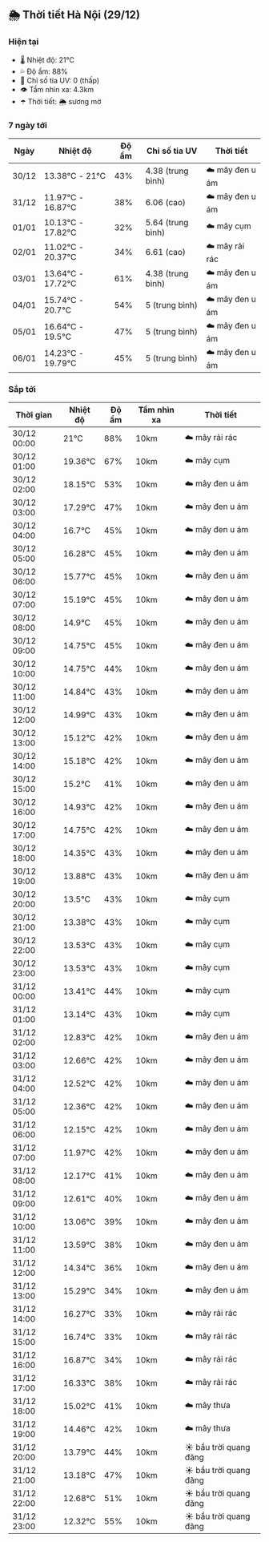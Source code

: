 ## 🌦️ Thời tiết Hà Nội (29/12)

### Hiện tại

- 🌡️ Nhiệt độ: 21℃
- 💦 Độ ẩm: 88%
- 🌟 Chỉ số tia UV: 0 (thấp)
- 👁️ Tầm nhìn xa: 4.3km
- ☂️ Thời tiết: 🌦️ sương mờ

### 7 ngày tới

| Ngày | Nhiệt độ | Độ ẩm | Chỉ số tia UV | Thời tiết |
| --- | --- | --- | --- | --- |
| 30/12 | 13.38℃ - 21℃ | 43% | 4.38 (trung bình) | ☁️ mây đen u ám |
| 31/12 | 11.97℃ - 16.87℃ | 38% | 6.06 (cao) | ☁️ mây đen u ám |
| 01/01 | 10.13℃ - 17.82℃ | 32% | 5.64 (trung bình) | ☁️ mây cụm |
| 02/01 | 11.02℃ - 20.37℃ | 34% | 6.61 (cao) | ☁️ mây rải rác |
| 03/01 | 13.64℃ - 17.72℃ | 61% | 4.38 (trung bình) | ☁️ mây đen u ám |
| 04/01 | 15.74℃ - 20.7℃ | 54% | 5 (trung bình) | ☁️ mây đen u ám |
| 05/01 | 16.64℃ - 19.5℃ | 47% | 5 (trung bình) | ☁️ mây đen u ám |
| 06/01 | 14.23℃ - 19.79℃ | 45% | 5 (trung bình) | ☁️ mây đen u ám |

### Sắp tới

| Thời gian | Nhiệt độ | Độ ẩm | Tầm nhìn xa | Thời tiết |
| --- | --- | --- | --- | --- |
| 30/12 00:00 | 21℃ | 88% | 10km | ☁️ mây rải rác |
| 30/12 01:00 | 19.36℃ | 67% | 10km | ☁️ mây cụm |
| 30/12 02:00 | 18.15℃ | 53% | 10km | ☁️ mây đen u ám |
| 30/12 03:00 | 17.29℃ | 47% | 10km | ☁️ mây đen u ám |
| 30/12 04:00 | 16.7℃ | 45% | 10km | ☁️ mây đen u ám |
| 30/12 05:00 | 16.28℃ | 45% | 10km | ☁️ mây đen u ám |
| 30/12 06:00 | 15.77℃ | 45% | 10km | ☁️ mây đen u ám |
| 30/12 07:00 | 15.19℃ | 45% | 10km | ☁️ mây đen u ám |
| 30/12 08:00 | 14.9℃ | 45% | 10km | ☁️ mây đen u ám |
| 30/12 09:00 | 14.75℃ | 45% | 10km | ☁️ mây đen u ám |
| 30/12 10:00 | 14.75℃ | 44% | 10km | ☁️ mây đen u ám |
| 30/12 11:00 | 14.84℃ | 43% | 10km | ☁️ mây đen u ám |
| 30/12 12:00 | 14.99℃ | 43% | 10km | ☁️ mây đen u ám |
| 30/12 13:00 | 15.12℃ | 42% | 10km | ☁️ mây đen u ám |
| 30/12 14:00 | 15.18℃ | 42% | 10km | ☁️ mây đen u ám |
| 30/12 15:00 | 15.2℃ | 41% | 10km | ☁️ mây đen u ám |
| 30/12 16:00 | 14.93℃ | 42% | 10km | ☁️ mây đen u ám |
| 30/12 17:00 | 14.75℃ | 42% | 10km | ☁️ mây đen u ám |
| 30/12 18:00 | 14.35℃ | 43% | 10km | ☁️ mây đen u ám |
| 30/12 19:00 | 13.88℃ | 43% | 10km | ☁️ mây đen u ám |
| 30/12 20:00 | 13.5℃ | 43% | 10km | ☁️ mây cụm |
| 30/12 21:00 | 13.38℃ | 43% | 10km | ☁️ mây cụm |
| 30/12 22:00 | 13.53℃ | 43% | 10km | ☁️ mây cụm |
| 30/12 23:00 | 13.53℃ | 43% | 10km | ☁️ mây cụm |
| 31/12 00:00 | 13.41℃ | 44% | 10km | ☁️ mây cụm |
| 31/12 01:00 | 13.14℃ | 43% | 10km | ☁️ mây cụm |
| 31/12 02:00 | 12.83℃ | 42% | 10km | ☁️ mây đen u ám |
| 31/12 03:00 | 12.66℃ | 42% | 10km | ☁️ mây đen u ám |
| 31/12 04:00 | 12.52℃ | 42% | 10km | ☁️ mây đen u ám |
| 31/12 05:00 | 12.36℃ | 42% | 10km | ☁️ mây đen u ám |
| 31/12 06:00 | 12.15℃ | 42% | 10km | ☁️ mây đen u ám |
| 31/12 07:00 | 11.97℃ | 42% | 10km | ☁️ mây đen u ám |
| 31/12 08:00 | 12.17℃ | 41% | 10km | ☁️ mây đen u ám |
| 31/12 09:00 | 12.61℃ | 40% | 10km | ☁️ mây đen u ám |
| 31/12 10:00 | 13.06℃ | 39% | 10km | ☁️ mây đen u ám |
| 31/12 11:00 | 13.59℃ | 38% | 10km | ☁️ mây đen u ám |
| 31/12 12:00 | 14.34℃ | 36% | 10km | ☁️ mây đen u ám |
| 31/12 13:00 | 15.29℃ | 34% | 10km | ☁️ mây đen u ám |
| 31/12 14:00 | 16.27℃ | 33% | 10km | ☁️ mây rải rác |
| 31/12 15:00 | 16.74℃ | 33% | 10km | ☁️ mây rải rác |
| 31/12 16:00 | 16.87℃ | 34% | 10km | ☁️ mây rải rác |
| 31/12 17:00 | 16.33℃ | 38% | 10km | ☁️ mây rải rác |
| 31/12 18:00 | 15.02℃ | 41% | 10km | ☁️ mây thưa |
| 31/12 19:00 | 14.46℃ | 42% | 10km | ☁️ mây thưa |
| 31/12 20:00 | 13.79℃ | 44% | 10km | ☀️ bầu trời quang đãng |
| 31/12 21:00 | 13.18℃ | 47% | 10km | ☀️ bầu trời quang đãng |
| 31/12 22:00 | 12.68℃ | 51% | 10km | ☀️ bầu trời quang đãng |
| 31/12 23:00 | 12.32℃ | 55% | 10km | ☀️ bầu trời quang đãng |
